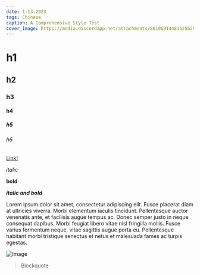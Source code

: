 ```yaml
---
date: 1-13-2023
tags: Chinese
caption: A Comprehensive Style Test 
cover_image: https://media.discordapp.net/attachments/881969144814256200/1058197637616123924/Screenshot_2022-12-29_at_5.39.33_PM.png
---
```


# h1
## h2
### h3
#### h4
##### h5
###### h6

[Link!](https://www.google.com/)

*italic*

**bold**

***italic and bold***

Lorem ipsum dolor sit amet, consectetur adipiscing elit. Fusce placerat diam at ultricies viverra. Morbi elementum iaculis tincidunt. Pellentesque auctor venenatis ante, et facilisis augue tempus ac. Donec semper justo in neque consequat dapibus. Morbi feugiat libero vitae nisl fringilla mollis. Fusce varius fermentum neque, vitae sagittis augue porta eu. Pellentesque habitant morbi tristique senectus et netus et malesuada fames ac turpis egestas.

![Image](https://media.discordapp.net/attachments/881969144814256200/1058197637616123924/Screenshot_2022-12-29_at_5.39.33_PM.png)

> Blockquote